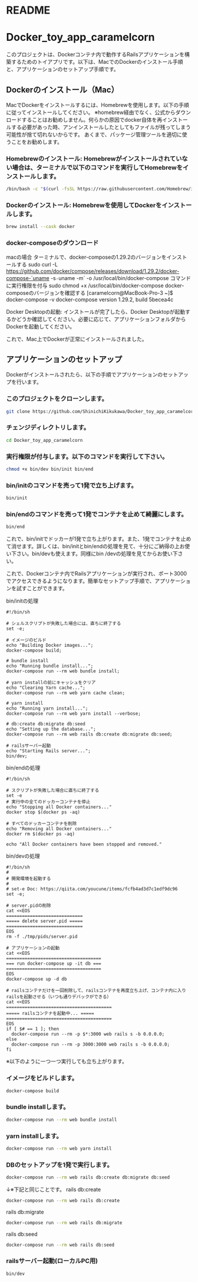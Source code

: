 # README
# Docker_toy_app_caramelcorn

このプロジェクトは、Dockerコンテナ内で動作するRailsアプリケーションを構築するためのトイアプリです。以下は、MacでのDockerのインストール手順と、アプリケーションのセットアップ手順です。

## Dockerのインストール（Mac）
MacでDockerをインストールするには、Homebrewを使用します。以下の手順に従ってインストールしてください。
※homebrew経由でなく、公式からダウンロードすることはお勧めしません。何らかの原因でdocker自体を再インストールする必要があった時、アンインストールしたとしてもファイルが残ってしまう可能性が捨て切れないからです。
あくまで、パッケージ管理ツールを適切に使うことをお勧めします。

### Homebrewのインストール: Homebrewがインストールされていない場合は、ターミナルで以下のコマンドを実行してHomebrewをインストールします。

```bash
/bin/bash -c "$(curl -fsSL https://raw.githubusercontent.com/Homebrew/install/master/install.sh)"
```
### Dockerのインストール: Homebrewを使用してDockerをインストールします。

```bash
brew install --cask docker
```
### docker-composeのダウンロード
macの場合
ターミナルで、docker-composeの1.29.2のバージョンをインストールする
sudo curl -L https://github.com/docker/compose/releases/download/1.29.2/docker-compose-`uname -s`-`uname -m` -o /usr/local/bin/docker-compose
コマンドに実行権限を付与
sudo chmod +x /usr/local/bin/docker-compose
docker-composeのバージョンを確認する
[caramelcorn@MacBook-Pro-3 ~]$ docker-compose -v
docker-compose version 1.29.2, build 5becea4c


Docker Desktopの起動: インストールが完了したら、Docker Desktopが起動するかどうか確認してください。必要に応じて、アプリケーションフォルダからDockerを起動してください。

これで、Mac上でDockerが正常にインストールされました。

## アプリケーションのセットアップ
Dockerがインストールされたら、以下の手順でアプリケーションのセットアップを行います。

### このプロジェクトをクローンします。
```bash
git clone https://github.com/ShinichiKikukawa/Docker_toy_app_caramelcorn.git
```
### チェンジディレクトリします。
```bash
cd Docker_toy_app_caramelcorn
```

### 実行権限が付与します。以下のコマンドを実行して下さい。
```bash
chmod +x bin/dev bin/init bin/end
```

### bin/initのコマンドを売って1発で立ち上げます。
```bash
bin/init
```

### bin/endのコマンドを売って1発でコンテナを止めて綺麗にします。
```bash
bin/end
```

これで、bin/initでドッカーが1発で立ち上がります。また、1発でコンテナを止めて消せます。詳しくは、bin/initとbin/endの処理を見て、十分にご納得の上お使い下さい。bin/devも使えます。同様にbin /devの処理を見てからお使い下さい。

これで、Dockerコンテナ内でRailsアプリケーションが実行され、ポート3000でアクセスできるようになります。簡単なセットアップ手順で、アプリケーションを試すことができます。

bin/initの処理
```
#!/bin/sh

# シェルスクリプトが失敗した場合には、直ちに終了する
set -e;

# イメージのビルド
echo "Building Docker images...";
docker-compose build;

# bundle install
echo "Running bundle install...";
docker-compose run --rm web bundle install;

# yarn installの前にキャッシュをクリア
echo "Clearing Yarn cache...";
docker-compose run --rm web yarn cache clean;

# yarn install
echo "Running yarn install...";
docker-compose run --rm web yarn install --verbose;

# db:create db:migrate db:seed
echo "Setting up the database...";
docker-compose run --rm web rails db:create db:migrate db:seed;

# railsサーバー起動
echo "Starting Rails server...";
bin/dev;

```

bin/endの処理
```
#!/bin/sh

# スクリプトが失敗した場合に直ちに終了する
set -e
# 実行中の全てのドッカーコンテナを停止
echo "Stopping all Docker containers..."
docker stop $(docker ps -aq)

# すべてのドッカーコンテナを削除
echo "Removing all Docker containers..."
docker rm $(docker ps -aq)

echo "All Docker containers have been stopped and removed."

```

bin/devの処理
```
#!/bin/sh
#
# 開発環境を起動する
#
# set-e Doc: https://qiita.com/youcune/items/fcfb4ad3d7c1edf9dc96
set -e;

# server.pidの削除
cat <<EOS
=============================
===== delete server.pid =====
=============================
EOS
rm -f ./tmp/pids/server.pid

# アプリケーションの起動
cat <<EOS
====================================
=== run docker-compose up -it db ===
====================================
EOS
docker-compose up -d db

# railsコンテナだけを一回削除して、railsコンテナを再度立ち上げ、コンテナ内に入りrailsを起動させる（いつも通りデバックができる）
cat <<EOS
========================================
===== railsコンテナを起動中... =====
========================================
EOS
if [ $# == 1 ]; then
  docker-compose run --rm -p $*:3000 web rails s -b 0.0.0.0;
else
  docker-compose run --rm -p 3000:3000 web rails s -b 0.0.0.0;
fi

```

※以下のように一つ一つ実行しても立ち上がります。
### イメージをビルドします。
```bash
docker-compose build
```

### bundle installします。
```bash
docker-compose run --rm web bundle install
```
### yarn installします。
```bash
docker-compose run --rm web yarn install
```
### DBのセットアップを1発で実行します。
```bash
docker-compose run --rm web rails db:create db:migrate db:seed
```
↓※下記と同じことです。
rails db:create
```bash
docker-compose run --rm web rails db:create
```

rails db:migrate
```bash
docker-compose run --rm web rails db:migrate
```

rails db:seed
```bash
docker-compose run --rm web rails db:seed
```

### railsサーバー起動(ローカルPC用)
```bash
bin/dev
```
